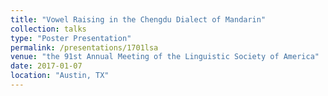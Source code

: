 ```yaml
---
title: "Vowel Raising in the Chengdu Dialect of Mandarin"
collection: talks
type: "Poster Presentation"
permalink: /presentations/1701lsa
venue: "the 91st Annual Meeting of the Linguistic Society of America"
date: 2017-01-07
location: "Austin, TX"
---
```



